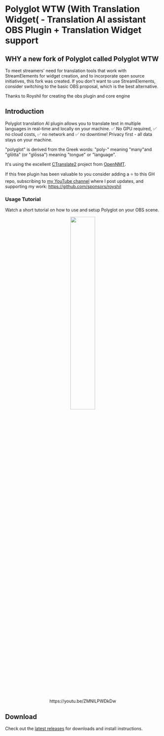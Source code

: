 # Polyglot WTW (With Translation Widget( - Translation AI assistant OBS Plugin + Translation Widget support

## WHY a new fork of Polyglot called Polyglot WTW

To meet streamers' need for translation tools that work with StreamElements for widget creation, and to incorporate open source initiatives, this fork was created.
If you don't want to use StreamElements, consider switching to the basic OBS proposal, which is the best alternative.

Thanks to Royshil for creating the obs plugin and core engine

## Introduction

Polyglot translation AI plugin allows you to translate text in multiple languages in real-time and locally on your machine. ✅ No GPU required, ✅ no cloud costs, ✅ no network and ✅ no downtime! Privacy first - all data stays on your machine.

"polyglot" is derived from the Greek words: "poly-" meaning "many"and "glōtta" (or "glōssa") meaning "tongue" or "language".

It's using the excellent [CTranslate2](https://github.com/OpenNMT/CTranslate2) project from [OpenNMT](https://opennmt.net/).

If this free plugin has been valuable to you consider adding a ⭐ to this GH repo, subscribing to [my YouTube channel](https://www.youtube.com/@royshilk) where I post updates, and supporting my work: https://github.com/sponsors/royshil

### Usage Tutorial
Watch a short tutorial on how to use and setup Polyglot on your OBS scene.
<div align="center">
  <a href="https://youtu.be/ZMNILPWDkDw" target="_blank">
    <img width="40%" src="https://github-production-user-asset-6210df.s3.amazonaws.com/441170/277700000-629554d9-0f71-42a4-a251-71dec1e0b864.PNG" />
  </a>
  <br/>
  https://youtu.be/ZMNILPWDkDw
</div>

## Download
Check out the [latest releases](https://github.com/jojo58fr/obs-polyglot-wtw/releases) for downloads and install instructions.
